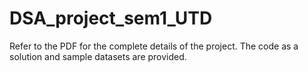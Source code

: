 # DSA_project_sem1_UTD

Refer to the PDF for the complete details of the project. The code as a solution and sample datasets are provided.
